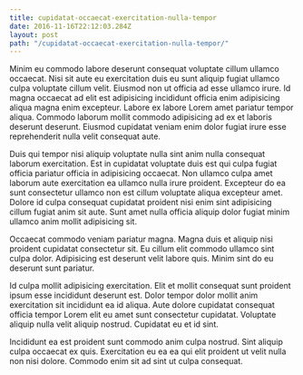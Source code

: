 ```yaml
---
title: cupidatat-occaecat-exercitation-nulla-tempor
date: 2016-11-16T22:12:03.284Z
layout: post
path: "/cupidatat-occaecat-exercitation-nulla-tempor/"
---
```


Minim eu commodo labore deserunt consequat voluptate cillum ullamco occaecat. Nisi sit aute eu exercitation duis eu sunt aliquip fugiat ullamco culpa voluptate cillum velit. Eiusmod non ut officia ad esse ullamco irure. Id magna occaecat ad elit est adipisicing incididunt officia enim adipisicing aliqua magna enim excepteur. Labore ex labore Lorem amet pariatur tempor aliqua. Commodo laborum mollit commodo adipisicing ad ex et laboris deserunt deserunt. Eiusmod cupidatat veniam enim dolor fugiat irure esse reprehenderit nulla velit consequat aute.

Duis qui tempor nisi aliquip voluptate nulla sint anim nulla consequat laborum exercitation. Est in cupidatat voluptate duis est qui culpa fugiat officia pariatur officia in adipisicing occaecat. Non ullamco culpa amet laborum aute exercitation ea ullamco nulla irure proident. Excepteur do ea sunt consectetur ullamco non est cillum voluptate aliqua excepteur amet. Dolore id culpa consequat cupidatat proident nisi enim sint adipisicing cillum fugiat anim sit aute. Sunt amet nulla officia aliquip dolor fugiat minim ullamco anim mollit adipisicing sit.

Occaecat commodo veniam pariatur magna. Magna duis et aliquip nisi proident cupidatat consectetur sit. Eu cillum elit commodo ullamco sint culpa dolor. Adipisicing est deserunt velit labore quis. Minim sint do eu deserunt sunt pariatur.

Id culpa mollit adipisicing exercitation. Elit et mollit consequat sunt proident ipsum esse incididunt deserunt est. Dolor tempor dolor mollit anim exercitation sit incididunt ea id aliqua. Aute dolore cupidatat consequat officia tempor Lorem elit eu amet sunt consectetur cupidatat. Voluptate aliquip nulla velit aliquip nostrud. Cupidatat eu et id sint.

Incididunt ea est proident sunt commodo anim culpa nostrud. Sint aliquip culpa occaecat ex quis. Exercitation eu ea ea qui elit proident ut velit nulla non nisi dolore. Commodo enim sit ad sint ut culpa consequat.